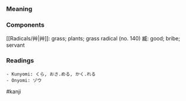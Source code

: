 ### Meaning



### Components

[[Radicals/艸|艸]]: grass; plants; grass radical (no. 140) 臧: good; bribe; servant

### Readings

```
- Kunyomi: くら, おさ.める, かく.れる
- Onyomi: ゾウ
```

#kanji